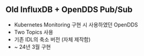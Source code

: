 Old InfluxDB + OpenDDS Pub/Sub
---

* Kubernetes Monitoring 구현 시 사용하였던 OpenDDS
* Two Topics 사용
* 기존 IDL의 축소 버전 (자체 제작함)
* ~ 24년 3월 구현